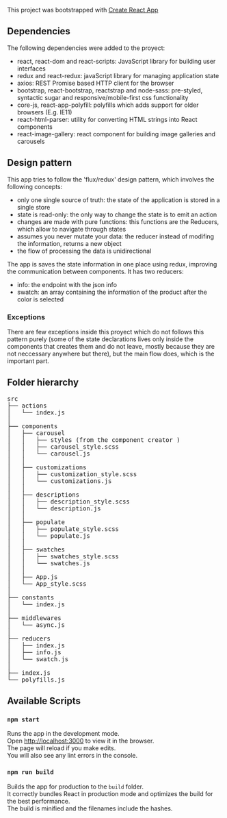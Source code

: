 This project was bootstrapped with [Create React App](https://github.com/facebook/create-react-app)

## Dependencies

The following dependencies were added to the proyect:
  - react, react-dom and react-scripts: JavaScript library for building user interfaces
  - redux and react-redux: javaScript library for managing application state
  - axios: REST Promise based HTTP client for the browser
  - bootstrap, react-bootstrap, reactstrap and node-sass: pre-styled, syntactic sugar and responsive/mobile-first css functionality
  - core-js, react-app-polyfill: polyfills which adds support for older browsers (E.g. IE11)
  - react-html-parser: utility for converting HTML strings into React components
  - react-image-gallery: react component for building image galleries and carousels
	
## Design pattern

This app tries to follow the 'flux/redux' design pattern, which involves the following concepts:
  - only one single source of truth: the state of the application is stored in a single store
  - state is read-only: the only way to change the state is to emit an action
  - changes are made with pure functions: this functions are the Reducers, which allow to navigate through states
  - assumes you never mutate your data: the reducer instead of modifing the information, returns a new object
  - the flow of processing the data is unidirectional

The app is saves the state information in one place using redux, improving the communication between components.
It has two reducers:
  - info: the endpoint with the json info
  - swatch: an array containing the information of the product after the color is selected

### Exceptions

There are few exceptions inside this proyect which do not follows this pattern purely (some of the state declarations
lives only inside the components that creates them and do not leave, mostly because they are not neccessary anywhere but
there), but the main flow does, which is the important part.

## Folder hierarchy
<pre>
src
├── actions
│   └── index.js
│
├── components
│   ├── carousel
│   │   ├── styles (from the component creator )
│   │   ├── carousel_style.scss
│   │   └── carousel.js
│   │
│   ├── customizations
│   │   ├── customization_style.scss
│   │   └── customizations.js
│   │
│   ├── descriptions
│   │   ├── description_style.scss
│   │   └── description.js
│   │
│   ├── populate
│   │   ├── populate_style.scss
│   │   └── populate.js
│   │
│   ├── swatches
│   │   ├── swatches_style.scss
│   │   └── swatches.js
│   │
│   ├── App.js
│   └── App_style.scss
│
├── constants
│   └── index.js
│
├── middlewares
│   └── async.js
│
├── reducers
│   ├── index.js
│   ├── info.js
│   └── swatch.js
│
├── index.js
└── polyfills.js
</pre>

## Available Scripts

### `npm start`

Runs the app in the development mode.<br>
Open [http://localhost:3000](http://localhost:3000) to view it in the browser.<br>
The page will reload if you make edits.<br>
You will also see any lint errors in the console.

### `npm run build`

Builds the app for production to the `build` folder.<br>
It correctly bundles React in production mode and optimizes the build for the best performance.<br>
The build is minified and the filenames include the hashes.
